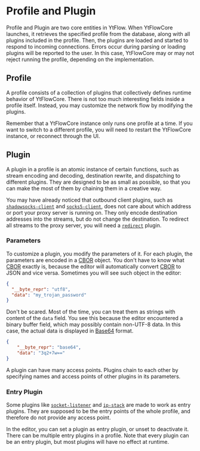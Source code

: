 # Profile and Plugin

Profile and Plugin are two core entities in YtFlow. When YtFlowCore launches, it retrieves the specified profile from the database, along with all plugins included in the profile. Then, the plugins are loaded and started to respond to incoming connections. Errors occur during parsing or loading plugins will be reported to the user. In this case, YtFlowCore may or may not reject running the profile, depending on the implementation.

## Profile

A profile consists of a collection of plugins that collectively defines runtime behavior of YtFlowCore. There is not too much interesting fields inside a profile itself. Instead, you may customize the network flow by modifying the plugins.

Remember that a YtFlowCore instance only runs one profile at a time. If you want to switch to a different profile, you will need to restart the YtFlowCore instance, or reconnect through the UI.

## Plugin

A plugin in a profile is an atomic instance of certain functions, such as stream encoding and decoding, destination rewrite, and dispatching to different plugins. They are designed to be as small as possible, so that you can make the most of them by chaining them in a creative way.

You may have already noticed that outbound client plugins, such as [`shadowsocks-client`](./plugins/shadowsocks-client.md) and [`socks5-client`](./plugins/socks5-client.md), does not care about which address or port your proxy server is running on. They only encode  destination addresses into the streams, but do not change the destination. To redirect all streams to the proxy server, you will need a [`redirect`](./plugins/redirect.md) plugin.

### Parameters

To customize a plugin, you modify the parameters of it. For each plugin, the parameters are encoded in a [CBOR] object. You don't have to know what [CBOR] exactly is, because the editor will automatically convert [CBOR] to JSON and vice versa. Sometimes you will see such object in the editor:

```json
{
  "__byte_repr": "utf8",
  "data": "my_trojan_password"
}
```

Don't be scared. Most of the time, you can treat them as strings with content of the `data` field. You see this because the editor encountered a binary buffer field, which may possibly contain non-UTF-8 data. In this case, the actual data is displayed in [Base64](https://en.wikipedia.org/wiki/Base64) format.

```json
{
    "__byte_repr": "base64",
    "data": "3q2+7w=="
}
```

A plugin can have many access points. Plugins chain to each other by specifying names and access points of other plugins in its parameters.

### Entry Plugin

Some plugins like [`socket-listener`](./plugins/socket-listener.md) and [`ip-stack`](./plugins/stack.md) are made to work as entry plugins. They are supposed to be the entry points of the whole profile, and therefore do not provide any access point.

In the editor, you can set a plugin as entry plugin, or unset to deactivate it. There can be multiple entry plugins in a profile. Note that every plugin can be an entry plugin, but most plugins will have no effect at runtime.

[CBOR]: https://cbor.io/
